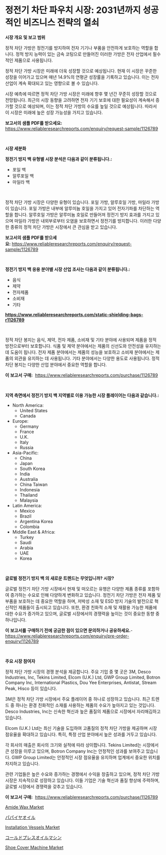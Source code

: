 <p><h1>정전기 차단 파우치 시장: 2031년까지 성공적인 비즈니스 전략의 열쇠</h1></p><p><strong>시장 개요 및 보고 범위</strong></p>
<p><p>정적 차단 가방은 정전기를 방지하여 전자 기기나 부품을 안전하게 보호하는 역할을 합니다. 정적 방지 능력이 있는 금속 코팅으로 만들어진 이러한 가방은 전자 산업에서 필수적인 제품으로 사용됩니다. </p><p>정적 차단 가방 시장은 미래에 더욱 성장할 것으로 예상됩니다. 현재 이 시장은 꾸준한 성장을 이어가고 있으며 매년 14.9%의 연평균 성장률을 기록하고 있습니다. 이는 전자 산업이 계속 확대되고 있는 영향으로 볼 수 있습니다.</p><p>시장 예측에 따르면 정적 차단 가방 시장은 미래에 향후 몇 년간 꾸준히 성장할 것으로 전망됩니다. 최근의 시장 동향을 고려하면 전자 기기 보호에 대한 필요성이 계속해서 증가할 것으로 예상되며, 이는 정적 차단 가방의 수요를 높일 것으로 예상됩니다. 따라서 이 시장은 미래에 높은 성장 가능성을 가지고 있습니다.</p></p>
<p><strong>보고서의 샘플 PDF를 받으세요:</strong> <a href="https://www.reliableresearchreports.com/enquiry/request-sample/1126789">https://www.reliableresearchreports.com/enquiry/request-sample/1126789</a></p>
<p>&nbsp;</p>
<p><strong>시장 세분화</strong></p>
<p><strong>정전기 방지 백 유형별 시장 분석은 다음과 같이 분류됩니다.:</strong></p>
<p><ul><li>포일 백</li><li>알루포일 백</li><li>마일라 백</li></ul></p>
<p>&nbsp;</p>
<p><p> 정적 차단 가방 시장은 다양한 유형이 있습니다. 포일 가방, 알루호일 가방, 마일라 가방이 있습니다. 포일 가방은 내부에 알루미늄 호일을 가지고 있어 전자기파를 차단하는 역할을 합니다. 알루호일 가방은 알루미늄 호일로 만들어져 정전기 방지 효과를 가지고 있으며 마일라 가방은 내외부로부터 오염을 보호하면서 정전기를 방지합니다. 이러한 다양한 종류의 정적 차단 가방은 시장에서 큰 관심을 받고 있습니다.</p></p>
<p><strong>보고서의 샘플 PDF를 받으세요:</strong>&nbsp;<a href="https://www.reliableresearchreports.com/enquiry/request-sample/1126789">https://www.reliableresearchreports.com/enquiry/request-sample/1126789</a></p>
<p>&nbsp;</p>
<p><strong> 정전기 방지 백 응용 분야별 시장 산업 조사는 다음과 같이 분류됩니다.:</strong></p>
<p><ul><li>음식</li><li>제약</li><li>전자제품</li><li>소비재</li><li>기타</li></ul></p>
<p><strong><a href="https://www.reliableresearchreports.com/static-shielding-bags-r1126789">https://www.reliableresearchreports.com/static-shielding-bags-r1126789</a></strong></p>
<p>&nbsp;</p>
<p><p>정적 차단 봉지는 음식, 제약, 전자 제품, 소비재 및 기타 분야에 사용되며 제품을 정적 방전으로부터 보호합니다. 식품 및 제약 분야에서는 제품의 신선도와 안전성을 유지하는 데 도움이 됩니다. 전자 제품 분야에서는 제품의 성능을 보호하고 소비재 분야에서는 제품의 외관을 유지하는 데 사용됩니다. 기타 분야에서는 다양한 용도로 사용됩니다. 정적 차단 봉지는 다양한 산업 분야에서 중요한 역할을 합니다.</p></p>
<p><strong>이 보고서 구매:</strong>&nbsp; <a href="https://www.reliableresearchreports.com/purchase/1126789">https://www.reliableresearchreports.com/purchase/1126789</a></p>
<p>&nbsp;</p>
<p><strong>지역 측면에서 정전기 방지 백 지역별로 이용 가능한 시장 플레이어는 다음과 같습니다.:</strong></p>
<p><ul>
    <li>
        North America:
        <ul>
            <li>United States</li>
            <li>Canada</li>
        </ul>
    </li>
    <li>
        Europe:
        <ul>
            <li>Germany</li>
            <li>France</li>
            <li>U.K.</li>
            <li>Italy</li>
            <li>Russia</li>
        </ul>
    </li>
    <li>
        Asia-Pacific:
        <ul>
            <li>China</li>
            <li>Japan</li>
            <li>South Korea</li>
            <li>India</li>
            <li>Australia</li>
            <li>China Taiwan</li>
            <li>Indonesia</li>
            <li>Thailand</li>
            <li>Malaysia</li>
        </ul>
    </li>
    <li>
        Latin America:
        <ul>
            <li>Mexico</li>
            <li>Brazil</li>
            <li>Argentina Korea</li>
            <li>Colombia</li>
        </ul>
    </li>
    <li>
        Middle East & Africa:
        <ul>
            <li>Turkey</li>
            <li>Saudi</li>
            <li>Arabia</li>
            <li>UAE</li>
            <li>Korea</li>
        </ul>
    </li>
    </ul></p>
<p>&nbsp;</p>
<p><strong>글로벌 정전기 방지 백 의 새로운 트렌드는 무엇입니까? 시장?</strong></p>
<p><p>글로벌 정전기 차단 가방 시장에서 현재 및 떠오르는 유행은 다양한 제품 종류를 포함하여 증가하는 수요로 인해 다양하게 변화하고 있습니다. 정전기 차단 가방은 전자 제품 및 부품을 보호하는 데 중요한 역할을 하며, 저박성 소재 및 ESD 방지 기술의 발전으로 혁신적인 제품들이 출시되고 있습니다. 또한, 환경 친화적 소재 및 재활용 가능한 제품에 대한 수요가 증가하고 있으며, 글로벌 시장에서의 경쟁력을 높이는 것이 중요한 동향 중 하나입니다.</p></p>
<p><strong>이 보고서를 구매하기 전에 궁금한 점이 있으면 문의하거나 공유하세요.</strong>- <a href="https://www.reliableresearchreports.com/enquiry/pre-order-enquiry/1126789">https://www.reliableresearchreports.com/enquiry/pre-order-enquiry/1126789</a></p>
<p>&nbsp;</p>
<p><strong>주요 시장 참여자</strong></p>
<p><p>정적 차단 가방 시장의 경쟁 분석을 제공합니다. 주요 기업 중 몇 곳은 3M, Desco Industries, Inc, Tekins Limited, Elcom (U.K.) Ltd, GWP Group Limited, Botron Company Inc, International Plastics, Dou Yee Enterprises, Antistat, Stream Peak, Hisco 등이 있습니다.</p><p>3M은 정적 차단 가방 시장에서 주요 플레이어 중 하나로 성장하고 있습니다. 최근 트렌드 중 하나는 환경 친화적인 소재를 사용하는 제품의 수요가 높아지고 있는 것입니다. Desco Industries, Inc는 신속한 혁신과 높은 품질의 제품으로 시장에서 자리매김하고 있습니다.</p><p>Elcom (U.K.) Ltd는 최신 기술을 도입하여 고품질의 정적 차단 가방을 제공하며 시장 점유율을 확대하고 있습니다. 특히, 특정 산업 분야에서 높은 성과를 거두고 있습니다.</p><p>각 회사의 매출은 회사의 크기와 실적에 따라 상이합니다. Tekins Limited는 시장에서 큰 성장을 이루고 있으며, Botron Company Inc는 안정적인 성과를 보여주고 있습니다. GWP Group Limited는 안정적인 시장 점유율을 유지하며 업계에서 중요한 위치를 차지하고 있습니다.</p><p>관련 기업들은 높은 수요와 증가하는 경쟁에서 수익을 창출하고 있으며, 정적 차단 가방 시장은 지속적으로 성장하고 있습니다. 이들 기업은 기술 혁신과 품질 향상에 주력하며, 글로벌 시장에서 경쟁력을 갖추고 있습니다.</p></p>
<p><strong>이 보고서 구매:</strong>&nbsp;&nbsp;<a href="https://www.reliableresearchreports.com/purchase/1126789">https://www.reliableresearchreports.com/purchase/1126789</a></p>
<p><p><a href="https://issuu.com/reportprime-2/docs/amide-wax-market-size-2030.pptx">Amide Wax Market</a></p><p><a href="https://github.com/adcxff01450218/Market-Research-Report-List-1/blob/main/331459726563.md">パパイヤオイル</a></p><p><a href="https://www.linkedin.com/pulse/installation-vessels-market-outlook-industry-overview-forecast-6ipxf?trackingId=jbyMZXHFGQJAsfh297v2EQ%3D%3D">Installation Vessels Market</a></p><p><a href="https://github.com/ReyesKohler20231/Market-Research-Report-List-1/blob/main/806273926564.md">コールドプレスオイルマシン</a></p><p><a href="https://github.com/joannagoyvaerts/Market-Research-Report-List-2/blob/main/shoe-cover-machine-market.md">Shoe Cover Machine Market</a></p></p>
